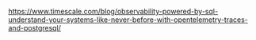 


https://www.timescale.com/blog/observability-powered-by-sql-understand-your-systems-like-never-before-with-opentelemetry-traces-and-postgresql/


